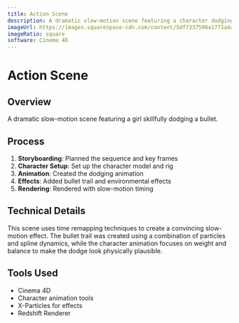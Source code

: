 ```yaml
---
title: Action Scene
description: A dramatic slow-motion scene featuring a character dodging a bullet, created in Cinema 4D.
imageUrl: https://images.squarespace-cdn.com/content/5df7337598a1771a4a73ef26/5fb32f43-fb18-4d4b-b882-3f0309a8cf87/Project+View.jpg?content-type=image%2Fjpeg
imageRatio: square
software: Cinema 4D
---
```


# Action Scene

## Overview
A dramatic slow-motion scene featuring a girl skillfully dodging a bullet.

## Process
1. **Storyboarding**: Planned the sequence and key frames
2. **Character Setup**: Set up the character model and rig
3. **Animation**: Created the dodging animation
4. **Effects**: Added bullet trail and environmental effects
5. **Rendering**: Rendered with slow-motion timing

## Technical Details
This scene uses time remapping techniques to create a convincing slow-motion effect. The bullet trail was created using a combination of particles and spline dynamics, while the character animation focuses on weight and balance to make the dodge look physically plausible.

## Tools Used
- Cinema 4D
- Character animation tools
- X-Particles for effects
- Redshift Renderer
